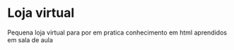 # Loja virtual
Pequena loja virtual para por em pratica conhecimento em html aprendidos em sala de aula
